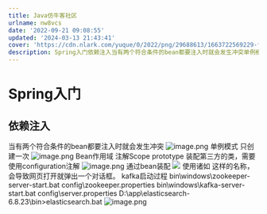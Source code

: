 ```yaml
---
title: Java仿牛客社区
urlname: nw8vcs
date: '2022-09-21 09:08:55'
updated: '2024-03-13 21:43:41'
cover: 'https://cdn.nlark.com/yuque/0/2022/png/29688613/1663722569229-f18357b2-282f-4ac2-b0f5-676d361ab848.png'
description: Spring入门依赖注入当有两个符合条件的bean都要注入时就会发生冲突单例模式只创建一次Bean作用域注解Scopeprototype装配第三方的类，需要使用configuration注解通过bean装配使用诸如 <script>alert('papapa')</script> 这样的名称，...
---
```

# Spring入门
## 依赖注入
当有两个符合条件的bean都要注入时就会发生冲突
![image.png](https://raw.githubusercontent.com/choodsire666/blog-img/main/Java仿牛客社区/7240c7d14476b657618a788b913d7c59.png)
单例模式
只创建一次
![image.png](https://raw.githubusercontent.com/choodsire666/blog-img/main/Java仿牛客社区/ad80c333d6fe038e8899324fa4aecd60.png)
Bean作用域
注解Scope
prototype
装配第三方的类，需要使用configuration注解
![image.png](https://raw.githubusercontent.com/choodsire666/blog-img/main/Java仿牛客社区/8bbe161d969618545a0974c7b6c9c531.png)
通过bean装配
![](https://raw.githubusercontent.com/choodsire666/blog-img/main/Java仿牛客社区/607a2185f9dd136ea4d05e7cfa465cc4.jpeg)
使用诸如 <script>alert('papapa')</script> 这样的名称，会导致网页打开就弹出一个对话框。
kafka启动过程
bin\windows\zookeeper-server-start.bat config\zookeeper.properties
bin\windows\kafka-server-start.bat config\server.properties
D:\app\elasticsearch-6.8.23\bin>elasticsearch.bat
![image.png](https://raw.githubusercontent.com/choodsire666/blog-img/main/Java仿牛客社区/4f4c4f28388a5c1268a71e22f78c2ccc.png)

